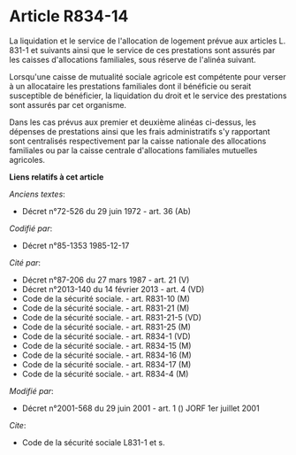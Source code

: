 # Article R834-14

La liquidation et le service de l'allocation de logement prévue aux articles L. 831-1 et suivants ainsi que le service de ces
prestations sont assurés par les caisses d'allocations familiales, sous réserve de l'alinéa suivant. 

Lorsqu'une caisse de mutualité sociale agricole est compétente pour verser à un allocataire les prestations familiales dont
il bénéficie ou serait susceptible de bénéficier, la liquidation du droit et le service des prestations sont assurés par cet
organisme.

Dans les cas prévus aux premier et deuxième alinéas ci-dessus, les dépenses de prestations ainsi que les frais administratifs
s'y rapportant sont centralisés respectivement par la caisse nationale des allocations familiales ou par la caisse centrale
d'allocations familiales mutuelles agricoles.

**Liens relatifs à cet article**

_Anciens textes_:

  - Décret n°72-526 du 29 juin 1972 - art. 36 (Ab)

_Codifié par_:

  - Décret n°85-1353 1985-12-17

_Cité par_:

  - Décret n°87-206 du 27 mars 1987 - art. 21 (V)
  - Décret n°2013-140 du 14 février 2013 - art. 4 (VD)
  - Code de la sécurité sociale. - art. R831-10 (M)
  - Code de la sécurité sociale. - art. R831-21 (M)
  - Code de la sécurité sociale. - art. R831-21-5 (VD)
  - Code de la sécurité sociale. - art. R831-25 (M)
  - Code de la sécurité sociale. - art. R834-1 (VD)
  - Code de la sécurité sociale. - art. R834-15 (M)
  - Code de la sécurité sociale. - art. R834-16 (M)
  - Code de la sécurité sociale. - art. R834-17 (M)
  - Code de la sécurité sociale. - art. R834-4 (M)

_Modifié par_:

  - Décret n°2001-568 du 29 juin 2001 - art. 1 () JORF 1er juillet 2001

_Cite_:

  - Code de la sécurité sociale L831-1 et s.
